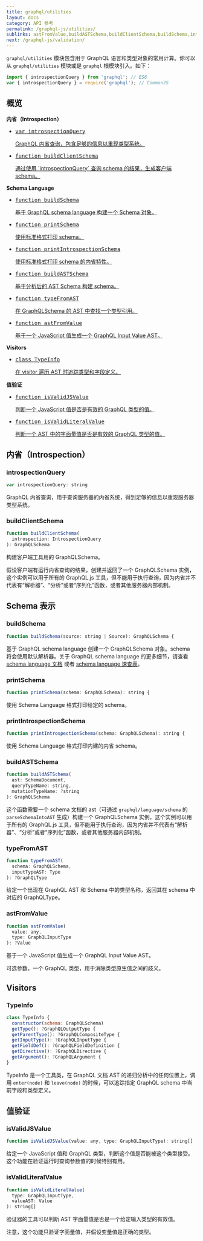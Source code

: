 ```yaml
---
title: graphql/utilities
layout: docs
category: API 参考
permalink: /graphql-js/utilities/
sublinks: astFromValue,buildASTSchema,buildClientSchema,buildSchema,introspectionQuery,isValidJSValue,isValidLiteralValue,printIntrospectionSchema,printSchema,typeFromAST,TypeInfo
next: /graphql-js/validation/
---
```


`graphql/utilities` 模块包含用于 GraphQL 语言和类型对象的常用计算。你可以从 `graphql/utilities` 模块或是 `graphql` 根模块引入。如下：

```js
import { introspectionQuery } from 'graphql'; // ES6
var { introspectionQuery } = require('graphql'); // CommonJS
```

## 概览

**内省（Introspection）**

<ul class="apiIndex">
  <li>
    <a href="#introspectionquery">
      <pre>var introspectionQuery</pre>
      GraphQL 内省查询，包含足够的信息以重现类型系统。
    </a>
  </li>
  <li>
    <a href="#buildclientschema">
      <pre>function buildClientSchema</pre>
      通过使用 `introspectionQuery` 查询 schema 的结果，生成客户端 schema。
    </a>
  </li>
</ul>

**Schema Language**

<ul class="apiIndex">
  <li>
    <a href="#buildschema">
      <pre>function buildSchema</pre>
      基于 GraphQL schema language 构建一个 Schema 对象。
    </a>
  </li>
  <li>
    <a href="#printschema">
      <pre>function printSchema</pre>
      使用标准格式打印 schema。
    </a>
  </li>
  <li>
    <a href="#printintrospectionschema">
      <pre>function printIntrospectionSchema</pre>
      使用标准格式打印 schema 的内省特性。
    </a>
  </li>
  <li>
    <a href="#buildastschema">
      <pre>function buildASTSchema</pre>
      基于分析后的 AST Schema 构建 schema。
    </a>
  </li>
  <li>
    <a href="#typefromast">
      <pre>function typeFromAST</pre>
      在 GraphQLSchema 的 AST 中查找一个类型引用。
    </a>
  </li>
  <li>
    <a href="#astfromvalue">
      <pre>function astFromValue</pre>
      基于一个 JavaScript 值生成一个 GraphQL Input Value AST。
    </a>
  </li>
</ul>

**Visitors**

<ul class="apiIndex">
  <li>
    <a href="#typeinfo">
      <pre>class TypeInfo</pre>
      在 visitor 遍历 AST 时追踪类型和字段定义。
    </a>
  </li>
</ul>

**值验证**

<ul class="apiIndex">
  <li>
    <a href="#isvalidjsvalue">
      <pre>function isValidJSValue</pre>
      判断一个 JavaScript 值是否是有效的 GraphQL 类型的值。
    </a>
  </li>
  <li>
    <a href="#isvalidliteralvalue">
      <pre>function isValidLiteralValue</pre>
      判断一个 AST 中的字面量值是否是有效的 GraphQL 类型的值。
    </a>
  </li>
</ul>

## 内省（Introspection）

### introspectionQuery

```js
var introspectionQuery: string
```

GraphQL 内省查询，用于查询服务器的内省系统，得到足够的信息以重现服务器类型系统。

### buildClientSchema

```js
function buildClientSchema(
  introspection: IntrospectionQuery
): GraphQLSchema
```

构建客户端工具用的 GraphQLSchema。

假设客户端有运行内省查询的结果，创建并返回了一个 GraphQLSchema 实例，这个实例可以用于所有的 GraphQL.js 工具，但不能用于执行查询，因为内省并不代表有“解析器”、“分析”或者“序列化”函数，或者其他服务器内部机制。

## Schema 表示

### buildSchema

```js
function buildSchema(source: string | Source): GraphQLSchema {
```

基于 GraphQL schema language 创建一个 GraphQLSchema 对象。schema 将会使用默认解析器。关于 GraphQL schema language 的更多细节，请查看 [schema language 文档](/learn/schema/) 或者 [schema language 速查表](https://wehavefaces.net/graphql-shorthand-notation-cheatsheet-17cd715861b6#.9oztv0a7n)。

### printSchema

```js
function printSchema(schema: GraphQLSchema): string {
```

使用 Schema Language 格式打印给定的 schema。

### printIntrospectionSchema

```js
function printIntrospectionSchema(schema: GraphQLSchema): string {
```

使用 Schema Language 格式打印内建的内省 schema。

### buildASTSchema

```js
function buildASTSchema(
  ast: SchemaDocument,
  queryTypeName: string,
  mutationTypeName: ?string
): GraphQLSchema
```

这个函数需要一个 schema 文档的 ast（可通过 `graphql/language/schema` 的 `parseSchemaIntoAST` 生成）构建一个 GraphQLSchema 实例，这个实例可以用于所有的 GraphQL.js 工具，但不能用于执行查询，因为内省并不代表有“解析器”、“分析”或者“序列化”函数，或者其他服务器内部机制。

### typeFromAST

```js
function typeFromAST(
  schema: GraphQLSchema,
  inputTypeAST: Type
): ?GraphQLType
```

给定一个出现在 GraphQL AST 和 Schema 中的类型名称，返回其在 schema 中对应的 GraphQLType。

### astFromValue

```js
function astFromValue(
  value: any,
  type: GraphQLInputType
): ?Value
```

基于一个 JavaScript 值生成一个 GraphQL Input Value AST。

可选参数，一个 GraphQL 类型，用于消除类型原生值之间的歧义。

## Visitors

### TypeInfo

```js
class TypeInfo {
  constructor(schema: GraphQLSchema)
  getType(): ?GraphQLOutputType {
  getParentType(): ?GraphQLCompositeType {
  getInputType(): ?GraphQLInputType {
  getFieldDef(): ?GraphQLFieldDefinition {
  getDirective(): ?GraphQLDirective {
  getArgument(): ?GraphQLArgument {
}
```

TypeInfo 是一个工具类，在 GraphQL 文档 AST 的递归分析中的任何位置上，调用 `enter(node)` 和 `leave(node)` 的时候，可以追踪指定 GraphQL schema 中当前字段和类型定义。

## 值验证

### isValidJSValue

```js
function isValidJSValue(value: any, type: GraphQLInputType): string[]
```

给定一个 JavaScript 值和 GraphQL 类型，判断这个值是否能被这个类型接受。这个功能在验证运行时查询参数值的时候特别有用。

### isValidLiteralValue

```js
function isValidLiteralValue(
  type: GraphQLInputType,
  valueAST: Value
): string[]
```

验证器的工具可以判断 AST 字面量值是否是一个给定输入类型的有效值。

注意，这个功能只验证字面量值，并假设变量值是正确的类型。
